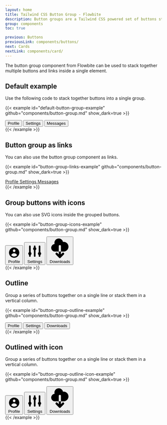 ```yaml
---
layout: home
title: Tailwind CSS Button Group - Flowbite
description: Button groups are a Tailwind CSS powered set of buttons sticked together in a horizontal line
group: components
toc: true

previous: Buttons
previousLink: components/buttons/
next: Cards
nextLink: components/card/
---
```


The button group component from Flowbite can be used to stack together multiple buttons and links inside a single element.

## Default example

Use the following code to stack together buttons into a single group.

{{< example id="default-button-group-example" github="components/button-group.md" show_dark=true >}}
<div class="inline-flex rounded-md shadow-sm" role="group">
  <button type="button" class="px-4 py-2 text-sm font-medium text-gray-900 bg-white border border-gray-200 rounded-l-lg hover:bg-gray-100 hover:text-blue-700 focus:z-10 focus:ring-2 focus:ring-blue-700 focus:text-blue-700 dark:bg-gray-700 dark:border-gray-600 dark:text-white dark:hover:text-white dark:hover:bg-gray-600 dark:focus:ring-blue-500 dark:focus:text-white">
    Profile
  </button>
  <button type="button" class="px-4 py-2 text-sm font-medium text-gray-900 bg-white border-t border-b border-gray-200 hover:bg-gray-100 hover:text-blue-700 focus:z-10 focus:ring-2 focus:ring-blue-700 focus:text-blue-700 dark:bg-gray-700 dark:border-gray-600 dark:text-white dark:hover:text-white dark:hover:bg-gray-600 dark:focus:ring-blue-500 dark:focus:text-white">
    Settings
  </button>
  <button type="button" class="px-4 py-2 text-sm font-medium text-gray-900 bg-white border border-gray-200 rounded-r-md hover:bg-gray-100 hover:text-blue-700 focus:z-10 focus:ring-2 focus:ring-blue-700 focus:text-blue-700 dark:bg-gray-700 dark:border-gray-600 dark:text-white dark:hover:text-white dark:hover:bg-gray-600 dark:focus:ring-blue-500 dark:focus:text-white">
    Messages
  </button>
</div>
{{< /example >}}

## Button group as links

You can also use the button group component as links.

{{< example id="button-group-links-example" github="components/button-group.md" show_dark=true >}}
<div class="inline-flex rounded-md shadow-sm">
  <a href="#" aria-current="page" class="px-4 py-2 text-sm font-medium text-blue-700 bg-white border border-gray-200 rounded-l-lg hover:bg-gray-100 focus:z-10 focus:ring-2 focus:ring-blue-700 focus:text-blue-700 dark:bg-gray-700 dark:border-gray-600 dark:text-white dark:hover:text-white dark:hover:bg-gray-600 dark:focus:ring-blue-500 dark:focus:text-white">
    Profile
  </a>
  <a href="#" class="px-4 py-2 text-sm font-medium text-gray-900 bg-white border-t border-b border-gray-200 hover:bg-gray-100 hover:text-blue-700 focus:z-10 focus:ring-2 focus:ring-blue-700 focus:text-blue-700 dark:bg-gray-700 dark:border-gray-600 dark:text-white dark:hover:text-white dark:hover:bg-gray-600 dark:focus:ring-blue-500 dark:focus:text-white">
    Settings
  </a>
  <a href="#" class="px-4 py-2 text-sm font-medium text-gray-900 bg-white border border-gray-200 rounded-r-md hover:bg-gray-100 hover:text-blue-700 focus:z-10 focus:ring-2 focus:ring-blue-700 focus:text-blue-700 dark:bg-gray-700 dark:border-gray-600 dark:text-white dark:hover:text-white dark:hover:bg-gray-600 dark:focus:ring-blue-500 dark:focus:text-white">
    Messages
  </a>
</div>
{{< /example >}}

## Group buttons with icons

You can also use SVG icons inside the grouped buttons.

{{< example id="button-group-icons-example" github="components/button-group.md" show_dark=true >}}
<div class="inline-flex rounded-md shadow-sm" role="group">
  <button type="button" class="inline-flex items-center px-4 py-2 text-sm font-medium text-gray-900 bg-white border border-gray-200 rounded-l-lg hover:bg-gray-100 hover:text-blue-700 focus:z-10 focus:ring-2 focus:ring-blue-700 focus:text-blue-700 dark:bg-gray-700 dark:border-gray-600 dark:text-white dark:hover:text-white dark:hover:bg-gray-600 dark:focus:ring-blue-500 dark:focus:text-white">
    <svg aria-hidden="true" class="w-4 h-4 mr-2 fill-current" fill="currentColor" viewBox="0 0 20 20" xmlns="http://www.w3.org/2000/svg"><path fill-rule="evenodd" d="M18 10a8 8 0 11-16 0 8 8 0 0116 0zm-6-3a2 2 0 11-4 0 2 2 0 014 0zm-2 4a5 5 0 00-4.546 2.916A5.986 5.986 0 0010 16a5.986 5.986 0 004.546-2.084A5 5 0 0010 11z" clip-rule="evenodd"></path></svg>
    Profile
  </button>
  <button type="button" class="inline-flex items-center px-4 py-2 text-sm font-medium text-gray-900 bg-white border-t border-b border-gray-200 hover:bg-gray-100 hover:text-blue-700 focus:z-10 focus:ring-2 focus:ring-blue-700 focus:text-blue-700 dark:bg-gray-700 dark:border-gray-600 dark:text-white dark:hover:text-white dark:hover:bg-gray-600 dark:focus:ring-blue-500 dark:focus:text-white">
    <svg aria-hidden="true" class="w-4 h-4 mr-2 fill-current" fill="currentColor" viewBox="0 0 20 20" xmlns="http://www.w3.org/2000/svg"><path d="M5 4a1 1 0 00-2 0v7.268a2 2 0 000 3.464V16a1 1 0 102 0v-1.268a2 2 0 000-3.464V4zM11 4a1 1 0 10-2 0v1.268a2 2 0 000 3.464V16a1 1 0 102 0V8.732a2 2 0 000-3.464V4zM16 3a1 1 0 011 1v7.268a2 2 0 010 3.464V16a1 1 0 11-2 0v-1.268a2 2 0 010-3.464V4a1 1 0 011-1z"></path></svg>
    Settings
  </button>
  <button type="button" class="inline-flex items-center px-4 py-2 text-sm font-medium text-gray-900 bg-white border border-gray-200 rounded-r-md hover:bg-gray-100 hover:text-blue-700 focus:z-10 focus:ring-2 focus:ring-blue-700 focus:text-blue-700 dark:bg-gray-700 dark:border-gray-600 dark:text-white dark:hover:text-white dark:hover:bg-gray-600 dark:focus:ring-blue-500 dark:focus:text-white">
    <svg aria-hidden="true" class="w-4 h-4 mr-2 fill-current" fill="currentColor" viewBox="0 0 20 20" xmlns="http://www.w3.org/2000/svg"><path fill-rule="evenodd" d="M2 9.5A3.5 3.5 0 005.5 13H9v2.586l-1.293-1.293a1 1 0 00-1.414 1.414l3 3a1 1 0 001.414 0l3-3a1 1 0 00-1.414-1.414L11 15.586V13h2.5a4.5 4.5 0 10-.616-8.958 4.002 4.002 0 10-7.753 1.977A3.5 3.5 0 002 9.5zm9 3.5H9V8a1 1 0 012 0v5z" clip-rule="evenodd"></path></svg>
    Downloads
  </button>
</div>
{{< /example >}}

## Outline

Group a series of buttons together on a single line or stack them in a vertical column.

{{< example id="button-group-outline-example" github="components/button-group.md" show_dark=true >}}
<div class="inline-flex rounded-md shadow-sm" role="group">
  <button type="button" class="px-4 py-2 text-sm font-medium text-gray-900 bg-transparent border border-gray-900 rounded-l-lg hover:bg-gray-900 hover:text-white focus:z-10 focus:ring-2 focus:ring-gray-500 focus:bg-gray-900 focus:text-white dark:border-white dark:text-white dark:hover:text-white dark:hover:bg-gray-700 dark:focus:bg-gray-700">
    Profile
  </button>
  <button type="button" class="px-4 py-2 text-sm font-medium text-gray-900 bg-transparent border-t border-b border-gray-900 hover:bg-gray-900 hover:text-white focus:z-10 focus:ring-2 focus:ring-gray-500 focus:bg-gray-900 focus:text-white dark:border-white dark:text-white dark:hover:text-white dark:hover:bg-gray-700 dark:focus:bg-gray-700">
    Settings
  </button>
  <button type="button" class="px-4 py-2 text-sm font-medium text-gray-900 bg-transparent border border-gray-900 rounded-r-md hover:bg-gray-900 hover:text-white focus:z-10 focus:ring-2 focus:ring-gray-500 focus:bg-gray-900 focus:text-white dark:border-white dark:text-white dark:hover:text-white dark:hover:bg-gray-700 dark:focus:bg-gray-700">
    Downloads
  </button>
</div>
{{< /example >}}

## Outlined with icon

Group a series of buttons together on a single line or stack them in a vertical column.

{{< example id="button-group-outline-icon-example" github="components/button-group.md" show_dark=true >}}
<div class="inline-flex rounded-md shadow-sm" role="group">
  <button type="button" class="inline-flex items-center px-4 py-2 text-sm font-medium text-gray-900 bg-transparent border border-gray-900 rounded-l-lg hover:bg-gray-900 hover:text-white focus:z-10 focus:ring-2 focus:ring-gray-500 focus:bg-gray-900 focus:text-white dark:border-white dark:text-white dark:hover:text-white dark:hover:bg-gray-700 dark:focus:bg-gray-700">
    <svg aria-hidden="true" class="w-4 h-4 mr-2 fill-current" fill="currentColor" viewBox="0 0 20 20" xmlns="http://www.w3.org/2000/svg"><path fill-rule="evenodd" d="M18 10a8 8 0 11-16 0 8 8 0 0116 0zm-6-3a2 2 0 11-4 0 2 2 0 014 0zm-2 4a5 5 0 00-4.546 2.916A5.986 5.986 0 0010 16a5.986 5.986 0 004.546-2.084A5 5 0 0010 11z" clip-rule="evenodd"></path></svg>
    Profile
  </button>
  <button type="button" class="inline-flex items-center px-4 py-2 text-sm font-medium text-gray-900 bg-transparent border-t border-b border-gray-900 hover:bg-gray-900 hover:text-white focus:z-10 focus:ring-2 focus:ring-gray-500 focus:bg-gray-900 focus:text-white dark:border-white dark:text-white dark:hover:text-white dark:hover:bg-gray-700 dark:focus:bg-gray-700">
    <svg aria-hidden="true" class="w-4 h-4 mr-2 fill-current" fill="currentColor" viewBox="0 0 20 20" xmlns="http://www.w3.org/2000/svg"><path d="M5 4a1 1 0 00-2 0v7.268a2 2 0 000 3.464V16a1 1 0 102 0v-1.268a2 2 0 000-3.464V4zM11 4a1 1 0 10-2 0v1.268a2 2 0 000 3.464V16a1 1 0 102 0V8.732a2 2 0 000-3.464V4zM16 3a1 1 0 011 1v7.268a2 2 0 010 3.464V16a1 1 0 11-2 0v-1.268a2 2 0 010-3.464V4a1 1 0 011-1z"></path></svg>
    Settings
  </button>
  <button type="button" class="inline-flex items-center px-4 py-2 text-sm font-medium text-gray-900 bg-transparent border border-gray-900 rounded-r-md hover:bg-gray-900 hover:text-white focus:z-10 focus:ring-2 focus:ring-gray-500 focus:bg-gray-900 focus:text-white dark:border-white dark:text-white dark:hover:text-white dark:hover:bg-gray-700 dark:focus:bg-gray-700">
    <svg aria-hidden="true" class="w-4 h-4 mr-2 fill-current" fill="currentColor" viewBox="0 0 20 20" xmlns="http://www.w3.org/2000/svg"><path fill-rule="evenodd" d="M2 9.5A3.5 3.5 0 005.5 13H9v2.586l-1.293-1.293a1 1 0 00-1.414 1.414l3 3a1 1 0 001.414 0l3-3a1 1 0 00-1.414-1.414L11 15.586V13h2.5a4.5 4.5 0 10-.616-8.958 4.002 4.002 0 10-7.753 1.977A3.5 3.5 0 002 9.5zm9 3.5H9V8a1 1 0 012 0v5z" clip-rule="evenodd"></path></svg>
    Downloads
  </button>
</div>
{{< /example >}}

